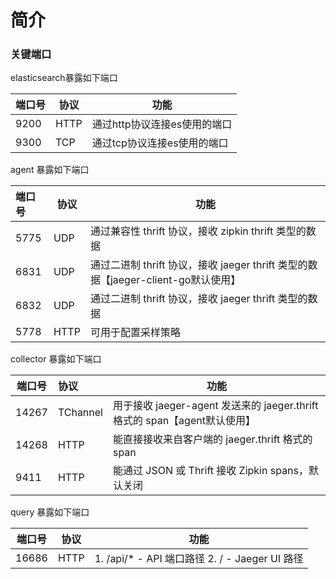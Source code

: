 # 简介



### 关键端口
elasticsearch暴露如下端口

| **端口号** | **协议** | **功能**                     |
| :--------- | -------- | ---------------------------- |
| 9200       | HTTP     | 通过http协议连接es使用的端口 |
| 9300       | TCP      | 通过tcp协议连接es使用的端口  |

 

agent 暴露如下端口

| **端口号** | **协议** | **功能**                                              |
| :--------- | -------- | ----------------------------------------------------- |
| 5775       | UDP      | 通过兼容性 thrift 协议，接收 zipkin thrift 类型的数据 |
| 6831       | UDP      | 通过二进制 thrift 协议，接收 jaeger thrift 类型的数据【jaeger-client-go默认使用】 |
| 6832       | UDP      | 通过二进制 thrift 协议，接收 jaeger thrift 类型的数据 |
| 5778       | HTTP     | 可用于配置采样策略                                    |

collector 暴露如下端口

| **端口号** | **协议** | **功能**                                                 |
| ---------- | :------- | -------------------------------------------------------- |
| 14267      | TChannel | 用于接收 jaeger-agent 发送来的 jaeger.thrift 格式的 span【agent默认使用】 |
| 14268      | HTTP     | 能直接接收来自客户端的 jaeger.thrift 格式的 span         |
| 9411       | HTTP     | 能通过 JSON 或 Thrift 接收 Zipkin spans，默认关闭        |

query 暴露如下端口

| **端口号** | **协议** | **功能**                                       |
| ---------- | -------- | ---------------------------------------------- |
| 16686      | HTTP     | 1. /api/* - API 端口路径 2. / - Jaeger UI 路径 |